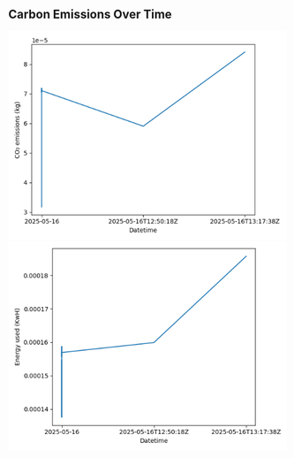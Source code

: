 ## Carbon Emissions Over Time

<!-- EMISSIONS_GRAPH -->
![Emissions Over Time](README_emissions_trend.png)
![Energy usage Over Time](README_energy_trend.png)
<!-- END_EMISSIONS_GRAPH -->
